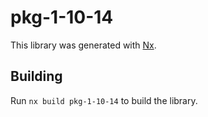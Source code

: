 # pkg-1-10-14

This library was generated with [Nx](https://nx.dev).

## Building

Run `nx build pkg-1-10-14` to build the library.
